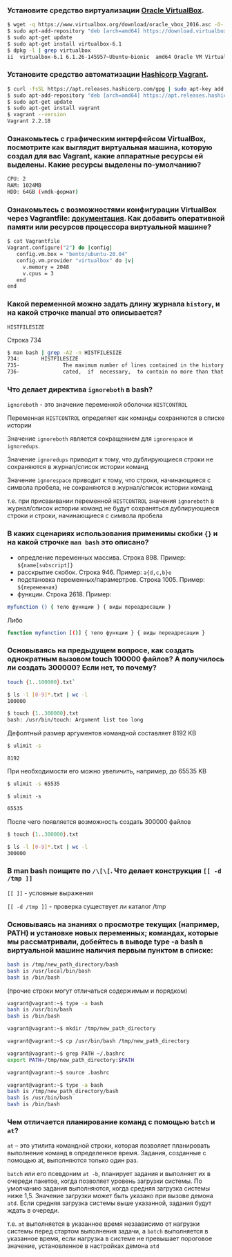 ### Установите средство виртуализации [Oracle VirtualBox](https://www.virtualbox.org/).

```bash
$ wget -q https://www.virtualbox.org/download/oracle_vbox_2016.asc -O- | sudo apt-key add -
$ sudo apt-add-repository "deb [arch=amd64] https://download.virtualbox.org/virtualbox/debian $(lsb_release -cs) contrib"
$ sudo apt-get update
$ sudo apt-get install virtualbox-6.1
$ dpkg -l | grep virtualbox
ii  virtualbox-6.1 6.1.26-145957~Ubuntu~bionic  amd64 Oracle VM VirtualBox
```

### Установите средство автоматизации [Hashicorp Vagrant](https://www.vagrantup.com/).

```bash
$ curl -fsSL https://apt.releases.hashicorp.com/gpg | sudo apt-key add -
$ sudo apt-add-repository "deb [arch=amd64] https://apt.releases.hashicorp.com (lsb_release -cs) main"
$ sudo apt-get update
$ sudo apt-get install vagrant
$ vagrant --version
Vagrant 2.2.18
```
### Ознакомьтесь с графическим интерфейсом VirtualBox, посмотрите как выглядит виртуальная машина, которую создал для вас Vagrant, какие аппаратные ресурсы ей выделены. Какие ресурсы выделены по-умолчанию?

```bash
CPU: 2
RAM: 1024MB
HDD: 64GB (vmdk-формат)
```
### Ознакомьтесь с возможностями конфигурации VirtualBox через Vagrantfile: [документация](https://www.vagrantup.com/docs/providers/virtualbox/configuration.html). Как добавить оперативной памяти или ресурсов процессора виртуальной машине?

```bash
$ cat Vagrantfile
Vagrant.configure("2") do |config|
   config.vm.box = "bento/ubuntu-20.04"
   config.vm.provider "virtualbox" do |v|
     v.memory = 2048
     v.cpus = 3
   end
end
```

### Какой переменной можно задать длину журнала `history`, и на какой строчке manual это описывается?
`HISTFILESIZE`

Строка 734
```bash
$ man bash | grep -A2 -n HISTFILESIZE
734:       HISTFILESIZE
735-              The maximum number of lines contained in the history file.  When this variable is assigned a value, the history file is  trun‐
736-              cated,  if  necessary,  to contain no more than that number of lines by removing the oldest entries.  The history file is also
```

### Что делает директива `ignoreboth` в bash?

`ignoreboth` - это значение переменной оболочки `HISTCONTROL`

Переменная `HISTCONTROL` определяет как команды сохраняются в списке истории

Значение `ignoreboth` является сокращением для `ignorespace` и `ignoredups`.

Значение `ignoredups` приводит к тому, что дублирующиеся строки не сохраняются в журнал/список истории команд

Значение `ignorespace` приводит к тому, что строки, начинающиеся с символа пробела, не сохраняются в журнал/список истории команд

т.е. при присваивании переменной `HISTCONTROL` значения `ignoreboth` в журнал/список истории команд не будут сохраняться
дублирующиеся строки и строки, начинающиеся с символа пробела


### В каких сценариях использования применимы скобки `{}` и на какой строчке `man bash` это описано?
- опредление переменных массива. Строка 898. Пример: `${name[subscript]}`
- расскрытие скобок. Строка 946. Пример: `a{d,c,b}e`
- подстановка переменных/парамертров. Строка 1005. Пример: `${переменная}`
- функции. Строка 2618. Пример:
```bash
myfunction () { тело функции } { виды переадресации }
```
Либо
```bash
function myfunction [()] { тело функции } { виды переадресации }
```


### Основываясь на предыдущем вопросе, как создать однократным вызовом touch 100000 файлов? А получилось ли создать 300000? Если нет, то почему?

```bash
touch {1..100000}.txt`
```
```bash
$ ls -l [0-9]*.txt | wc -l
100000
```

```bash
$ touch {1..300000}.txt
bash: /usr/bin/touch: Argument list too long
```

Дефолтный размер аргументов командной составляет 8192 KB
```bash
$ ulimit -s
```
```
8192
```

При необходимости его можно увеличить, например, до 65535 KB
```bash
$ ulimit -s 65535
```
```bas
$ ulimit -s
```
```bash
65535
```


После чего появляется возможность создать 300000 файлов
```bash
$ touch {1..300000}.txt
```
```bash
$ ls -l [0-9]*.txt | wc -l
300000
```


### В man bash поищите по `/\[\[`. Что делает конструкция `[[ -d /tmp ]]`

`[[ ]]` - условные выражения

`[[ -d /tmp ]]` - проверка существует ли каталог /tmp

### Основываясь на знаниях о просмотре текущих (например, PATH) и установке новых переменных; командах, которые мы рассматривали, добейтесь в выводе type -a bash в виртуальной машине наличия первым пунктом в списке:

```bash
bash is /tmp/new_path_directory/bash
bash is /usr/local/bin/bash
bash is /bin/bash
```

(прочие строки могут отличаться содержимым и порядком)

```bash
vagrant@vagrant:~$ type -a bash
bash is /usr/bin/bash
bash is /bin/bash
```

```bash
vagrant@vagrant:~$ mkdir /tmp/new_path_directory
```

```bash
vagrant@vagrant:~$ cp /usr/bin/bash /tmp/new_path_directory
```

```bash
vagrant@vagrant:~$ grep PATH ~/.bashrc
export PATH=/tmp/new_path_directory:$PATH
```

```bash
vagrant@vagrant:~$ source .bashrc
```

```bash
vagrant@vagrant:~$ type -a bash
bash is /tmp/new_path_directory/bash
bash is /usr/bin/bash
bash is /bin/bash
```

### Чем отличается планирование команд с помощью `batch` и `at`?

`at` – это утилита командной строки, которая позволяет планировать выполнение команд в определенное время. Задания, созданные с помощью at, выполняются только один раз.

`batch` или его псевдоним `at -b`, планирует задания и выполняет их в очереди пакетов, когда позволяет уровень загрузки системы.
По умолчанию задания выполняются, когда средняя загрузка системы ниже 1,5.
Значение загрузки может быть указано при вызове демона `atd`.
Если средняя загрузка системы выше указанной, задания будут ждать в очереди.

т.е. `at` выполняется в указанное время незаависимо от нагрузки системы перед стартом выполнения задачи, a `batch`
выполняется в указанное время, если нагрузка в системе не превышает пороговое значение, установленное в настройках демона `atd`